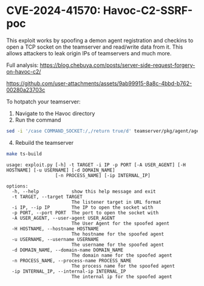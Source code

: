 # CVE-2024-41570: Havoc-C2-SSRF-poc
This exploit works by spoofing a demon agent registration and checkins to open a TCP socket on the teamserver and read/write data from it. This allows attackers to leak origin IPs of teamservers and much more.

Full analysis: https://blog.chebuya.com/posts/server-side-request-forgery-on-havoc-c2/

https://github.com/user-attachments/assets/9ab99915-8a8c-4bbd-b762-00280a23703c

To hotpatch your teamserver:

1) Navigate to the Havoc directory
2) Run the command
```bash
sed -i '/case COMMAND_SOCKET:/,/return true/d' teamserver/pkg/agent/agent.go
```
4) Rebuild the teamserver
```bash
make ts-build
```

```
usage: exploit.py [-h] -t TARGET -i IP -p PORT [-A USER_AGENT] [-H HOSTNAME] [-u USERNAME] [-d DOMAIN_NAME]
                  [-n PROCESS_NAME] [-ip INTERNAL_IP]

options:
  -h, --help            show this help message and exit
  -t TARGET, --target TARGET
                        The listener target in URL format
  -i IP, --ip IP        The IP to open the socket with
  -p PORT, --port PORT  The port to open the socket with
  -A USER_AGENT, --user-agent USER_AGENT
                        The User Agent for the spoofed agent
  -H HOSTNAME, --hostname HOSTNAME
                        The hostname for the spoofed agent
  -u USERNAME, --username USERNAME
                        The username for the spoofed agent
  -d DOMAIN_NAME, --domain-name DOMAIN_NAME
                        The domain name for the spoofed agent
  -n PROCESS_NAME, --process-name PROCESS_NAME
                        The process name for the spoofed agent
  -ip INTERNAL_IP, --internal-ip INTERNAL_IP
                        The internal ip for the spoofed agent
```
